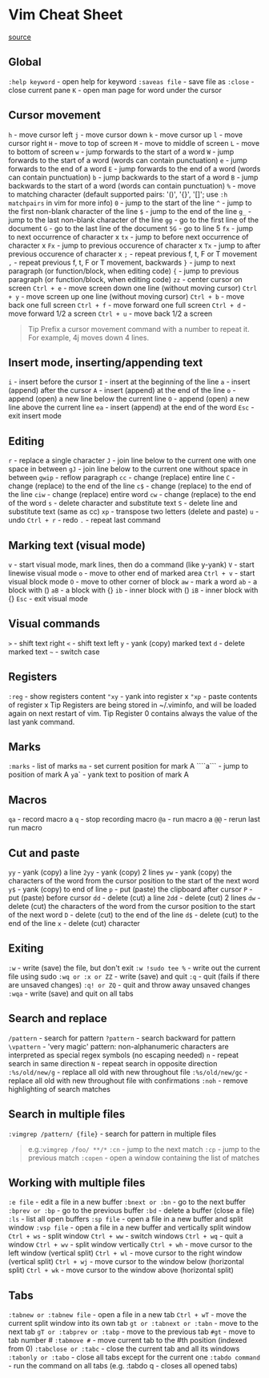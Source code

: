 # Vim Cheat Sheet

[source](https://vim.rtorr.com/)

## Global

`:help keyword` - open help for keyword
`:saveas file` - save file as
`:close` - close current pane
`K` - open man page for word under the cursor

## Cursor movement

`h` - move cursor left
`j` - move cursor down
`k` - move cursor up
`l` - move cursor right
`H` - move to top of screen
`M` - move to middle of screen
`L` - move to bottom of screen
`w` - jump forwards to the start of a word
`W` - jump forwards to the start of a word (words can contain punctuation)
`e` - jump forwards to the end of a word
`E` - jump forwards to the end of a word (words can contain punctuation)
`b` - jump backwards to the start of a word
`B` - jump backwards to the start of a word (words can contain punctuation)
`%` - move to matching character (default supported pairs: '()', '{}', '[]'; use <code>:h matchpairs</code> in vim for more info)
`0` - jump to the start of the line
`^` - jump to the first non-blank character of the line
`$` - jump to the end of the line
`g_` - jump to the last non-blank character of the line
`gg` - go to the first line of the document
`G` - go to the last line of the document
`5G` - go to line 5
`fx` - jump to next occurrence of character x
`tx` - jump to before next occurrence of character x
`Fx` - jump to previous occurence of character x
`Tx` - jump to after previous occurence of character x
`;` - repeat previous f, t, F or T movement
`,` - repeat previous f, t, F or T movement, backwards
`}` - jump to next paragraph (or function/block, when editing code)
`{` - jump to previous paragraph (or function/block, when editing code)
`zz` - center cursor on screen
`Ctrl + e` - move screen down one line (without moving cursor)
`Ctrl + y` - move screen up one line (without moving cursor)
`Ctrl + b` - move back one full screen
`Ctrl + f` - move forward one full screen
`Ctrl + d` - move forward 1/2 a screen
`Ctrl + u` - move back 1/2 a screen
> Tip Prefix a cursor movement command with a number to repeat it. For example, 4j moves down 4 lines.

## Insert mode, inserting/appending text
`i` - insert before the cursor
`I` - insert at the beginning of the line
`a` - insert (append) after the cursor
`A` - insert (append) at the end of the line
`o` - append (open) a new line below the current line
`O` - append (open) a new line above the current line
`ea` - insert (append) at the end of the word
`Esc` - exit insert mode

## Editing

`r` - replace a single character
`J` - join line below to the current one with one space in between
`gJ` - join line below to the current one without space in between
`gwip` - reflow paragraph
`cc` - change (replace) entire line
`C` - change (replace) to the end of the line
`c$` - change (replace) to the end of the line
`ciw` - change (replace) entire word
`cw` - change (replace) to the end of the word
`s` - delete character and substitute text
`S` - delete line and substitute text (same as cc)
`xp` - transpose two letters (delete and paste)
`u` - undo
`Ctrl + r` - redo
`.` - repeat last command

## Marking text (visual mode)

`v` - start visual mode, mark lines, then do a command (like y-yank)
`V` - start linewise visual mode
`o` - move to other end of marked area
`Ctrl + v` - start visual block mode
`O` - move to other corner of block
`aw` - mark a word
`ab` - a block with ()
`aB` - a block with {}
`ib` - inner block with ()
`iB` - inner block with {}
`Esc` - exit visual mode

## Visual commands

`>` - shift text right
`<` - shift text left
`y` - yank (copy) marked text
`d` - delete marked text
`~` - switch case

## Registers

`:reg` - show registers content
`"xy` - yank into register x
`"xp` - paste contents of register x
Tip Registers are being stored in ~/.viminfo, and will be loaded again on next restart of vim.
Tip Register 0 contains always the value of the last yank command.

## Marks

`:marks` - list of marks
`ma` - set current position for mark A
````a``` - jump to position of mark A
`y`a` - yank text to position of mark A

## Macros

`qa` - record macro a
`q` - stop recording macro
`@a` - run macro a
`@@` - rerun last run macro

## Cut and paste

`yy` - yank (copy) a line
`2yy` - yank (copy) 2 lines
`yw` - yank (copy) the characters of the word from the cursor position to the start of the next word
`y$` - yank (copy) to end of line
`p` - put (paste) the clipboard after cursor
`P` - put (paste) before cursor
`dd` - delete (cut) a line
`2dd` - delete (cut) 2 lines
`dw` - delete (cut) the characters of the word from the cursor position to the start of the next word
`D` - delete (cut) to the end of the line
`d$` - delete (cut) to the end of the line
`x` - delete (cut) character

## Exiting

`:w` - write (save) the file, but don't exit
`:w !sudo tee %` - write out the current file using sudo
`:wq or :x or ZZ` - write (save) and quit
`:q` - quit (fails if there are unsaved changes)
`:q! or ZQ` - quit and throw away unsaved changes
`:wqa` - write (save) and quit on all tabs

## Search and replace

`/pattern` - search for pattern
`?pattern` - search backward for pattern
`\vpattern` - 'very magic' pattern: non-alphanumeric characters are interpreted as special regex symbols (no escaping needed)
`n` - repeat search in same direction
`N` - repeat search in opposite direction
`:%s/old/new/g` - replace all old with new throughout file
`:%s/old/new/gc` - replace all old with new throughout file with confirmations
`:noh` - remove highlighting of search matches

## Search in multiple files

`:vimgrep /pattern/ {file}` - search for pattern in multiple files
> e.g.:`vimgrep /foo/ **/*`
`:cn` - jump to the next match
`:cp` - jump to the previous match
`:copen` - open a window containing the list of matches

## Working with multiple files

`:e file` - edit a file in a new buffer
`:bnext or :bn` - go to the next buffer
`:bprev or :bp` - go to the previous buffer
`:bd` - delete a buffer (close a file)
`:ls` - list all open buffers
`:sp file` - open a file in a new buffer and split window
`:vsp file` - open a file in a new buffer and vertically split window
`Ctrl + ws` - split window
`Ctrl + ww` - switch windows
`Ctrl + wq` - quit a window
`Ctrl + wv` - split window vertically
`Ctrl + wh` - move cursor to the left window (vertical split)
`Ctrl + wl` - move cursor to the right window (vertical split)
`Ctrl + wj` - move cursor to the window below (horizontal split)
`Ctrl + wk` - move cursor to the window above (horizontal split)

## Tabs

`:tabnew or :tabnew file` - open a file in a new tab
`Ctrl + wT` - move the current split window into its own tab
`gt or :tabnext or :tabn` - move to the next tab
`gT or :tabprev or :tabp` - move to the previous tab
`#gt` - move to tab number #
`:tabmove #` - move current tab to the #th position (indexed from 0)
`:tabclose or :tabc` - close the current tab and all its windows
`:tabonly or :tabo` - close all tabs except for the current one
`:tabdo command` - run the command on all tabs (e.g. :tabdo q - closes all opened tabs)

